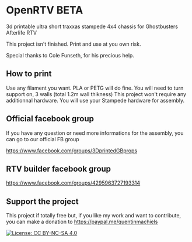 # OpenRTV BETA
3d printable ultra short traxxas stampede 4x4 chassis for Ghostbusters Afterlife RTV

This project isn't finished. Print and use at you own risk.

Special thanks to Cole Funseth, for his precious help. 

## How to print
Use any filament you want. PLA or PETG will do fine.
You will need to turn support on, 3 walls (total 1.2m wall thikness)
This project won't require any additionnal hardware. You will use your Stampede hardware for assembly.

## Official facebook group
If you have any question or need more informations for the assembly, you can go to our official FB group

https://www.facebook.com/groups/3DprintedGBprops

## RTV builder facebook group
https://www.facebook.com/groups/4295963727193314

## Support the project

This project if totally free but, if you like my work and want to contribute, you can make a donation to
https://paypal.me/quentinmachiels

[![License: CC BY-NC-SA 4.0](https://licensebuttons.net/l/by-nc-sa/4.0/80x15.png)](https://creativecommons.org/licenses/by-nc-sa/4.0/)
